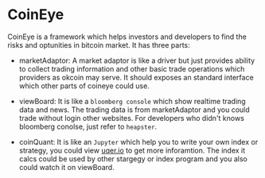 CoinEye
===

 CoinEye is a framework which helps investors and developers to find the risks and optunities in bitcoin market. It has three parts:

 - marketAdaptor: A market adaptor is like a driver but just provides ability to collect trading information and other basic trade operations which providers as okcoin may serve. It should exposes an standard interface which other parts of coineye could use.

 - viewBoard: It is like a `bloomberg console` which show realtime trading data and news. The trading data is from marketAdaptor and you could trade without login other websites. For developers who didn't knows bloomberg conolse, just refer to `heapster`.

 - coinQuant: It is like an `Jupyter` which help you to write your own index or strategy, you could view [uqer.io](uqer.io) to get more inforamtion. The index it calcs could be used by other stargegy or index program and you also could watch it on viewBoard.
